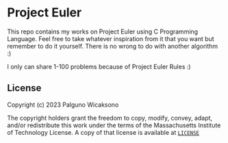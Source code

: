 # Project Euler

This repo contains my works on Project Euler using C Programming Language. Feel free to take whatever inspiration from it that you want but remember to do it yourself. There is no wrong to do with another algorithm :)

I only can share 1-100 problems because of Project Euler Rules :)

## License
Copyright (c) 2023 Palguno Wicaksono

The copyright holders grant the freedom to copy, modify, convey, adapt, and/or redistribute this work under the terms of the Massachusetts Institute of Technology License.
A copy of that license is available at [`LICENSE`](https://license.icaksh.my.id/MIT)
